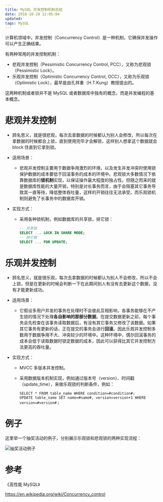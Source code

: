 ```yaml
---
title: MySQL 并发控制机制总结
date: 2018-10-20 12:05:04
updated:
tags: MySQL
---
```


计算机领域中，并发控制（Concurrency Control）是一种机制，它确保并发操作可以产生正确结果。

有两种常用的并发控制机制：

* 悲观并发控制（Pessimistic Concurrency Control, PCC），又称为悲观锁（Pessimistic Lock）。
* 乐观并发控制（Optimistic Concurrency Control, OCC），又称为乐观锁（Optimistic Lock），最早是由孔祥重（H.T.Kung）教授提出的。

这两种机制或者锁并不是 MySQL 或者数据库中独有的概念，而是并发编程的基本概念。

# 悲观并发控制

- 顾名思义，就是很悲观，每次去拿数据的时候都认为别人会修改，所以每次在拿数据的时候都会上锁，直到使用完毕才会解锁，这样别人想拿这个数据就会 block 住直到它拿到锁。

- 适用场景：

  - 悲观并发控制主要用于数据争用激烈的环境，以及发生并发冲突时使用锁保护数据的成本要低于回滚事务的成本的环境中。悲观锁大多数情况下依靠数据库的**锁机制**实现，以保证操作最大程度的独占性。但随之而来的就是数据库性能的大量开销，特别是对长事务而言，由于会阻塞其它事务导致其一直等待，降低整体吞吐量，这样的开销往往无法承受。而乐观锁机制则避免了长事务中的数据库开销。

- 实现方式：

  - 采用各种锁机制，例如数据库的共享锁，排它锁：

    ```sql
    -- 共享锁
    SELECT ... LOCK IN SHARE MODE;
    -- 排它锁
    SELECT ... FOR UPDATE;
    ```

# 乐观并发控制

* 顾名思义，就是很乐观，每次去拿数据的时候都认为别人不会修改，所以不会上锁，但是在更新的时候会判断一下在此期间别人有没有去更新这个数据，没有才能更新成功。
* 适用场景：

  * 它假设多用户并发的事务在处理时不会彼此互相影响，各事务能够在不产生锁的情况下处理**各自影响的那部分数据**。在提交数据更新之前，每个事务会先检查在该事务读取数据后，有没有其它事务又修改了该数据。如果其它事务有更新的话，正在提交的事务会进行**回滚**。因此乐观并发控制多数用于数据争用不大、冲突较少的环境中。这种环境中，偶尔回滚事务的成本会低于读取数据时锁定数据的成本，因此可以获得比其它并发控制方法更高的吞吐量。
* 实现方式：

  * MVCC 多版本并发控制。

  * 采用数据版本机制实现，例如通过版本号（version）、时间戳（update_time），来做乐观锁的判断条件，例如：

    ```
    SELECT * FROM table_name WHERE condition=#condition#;
    UPDATE table_name SET name=#name#, version=version+1 WHERE version=#version#；
    ```

# 例子

这里举一个抽奖活动的例子，分别展示乐观锁和悲观锁的两种实现流程：

![抽奖活动例子](/img/mysql/example_of_concurrency_control.jpg)

# 参考

《高性能 MySQL》

https://en.wikipedia.org/wiki/Concurrency_control
